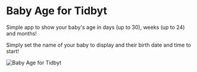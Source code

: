 # Baby Age for Tidbyt

Simple app to show your baby's age in days (up to 30), weeks (up to 24) and months!

Simply set the name of your baby to display and their birth date and time to start!

![Baby Age for Tidbyt](baby_age.webp)
